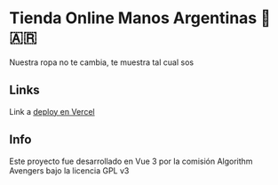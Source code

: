 # Tienda Online Manos Argentinas 🙌️🇦🇷️

Nuestra ropa no te cambia, te muestra tal cual sos

## Links
Link a [deploy en Vercel](https://algorithm-avengers-js.vercel.app)

## Info
Este proyecto fue desarrollado en Vue 3 por la comisión Algorithm Avengers bajo la licencia GPL v3